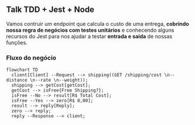 ## Talk TDD + Jest + Node

Vamos contruir um endpoint que calcula o custo de uma entrega, **cobrindo nossa regra de negócios com testes unitários** e conhecendo alguns recursos do Jest para nos ajudar a testar **entrada e saída** de nossas funções.

### Fluxo do negócio

```mermaid
flowchart TD
  client[Client] --Request --> shipping((GET /shipping/cost \n--distance \n--rate \n--weight));
  shipping --> getCost[getCost];
  getCost --> isFree{Free Shipping?};
  isFree --No --> result[R$ Total Cost];
  isFree --Yes --> zero[R$ 0,00];
  result --> reply[Reply];
  zero --> reply;
  reply --Response --> client;
```
